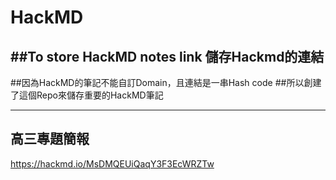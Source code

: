 # HackMD
##To store HackMD notes link 儲存Hackmd的連結
---
##因為HackMD的筆記不能自訂Domain，且連結是一串Hash code
##所以創建了這個Repo來儲存重要的HackMD筆記

---
高三專題簡報
---
https://hackmd.io/MsDMQEUiQaqY3F3EcWRZTw
